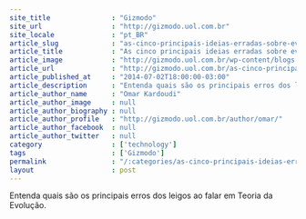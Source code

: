 ```yaml
---
site_title               : "Gizmodo"
site_url                 : "http://gizmodo.uol.com.br"
site_locale              : "pt_BR"
article_slug             : "as-cinco-principais-ideias-erradas-sobre-evolucao-de-acordo-com-cientistas"
article_title            : "As cinco principais ideias erradas sobre evolução, de acordo com cientistas"
article_image            : "http://gizmodo.uol.com.br/wp-content/blogs.dir/8/files/2014/07/yvyhoknxzd8emm2jm5qi.gif"
article_url              : "http://gizmodo.uol.com.br/as-cinco-principais-ideias-erradas-sobre-evolucao-de-acordo-com-cientistas/"
article_published_at     : "2014-07-02T18:00:00-03:00"
article_description      : "Entenda quais são os principais erros dos leigos ao falar em Teoria da Evolução."
article_author_name      : "Omar Kardoudi"
article_author_image     : null
article_author_biography : null
article_author_profile   : "http://gizmodo.uol.com.br/author/omar/"
article_author_facebook  : null
article_author_twitter   : null
category                 : ['technology']
tags                     : ['Gizmodo']
permalink                : "/:categories/as-cinco-principais-ideias-erradas-sobre-evolucao-de-acordo-com-cientistas/"
layout                   : post
---
```


Entenda quais são os principais erros dos leigos ao falar em Teoria da Evolução.
